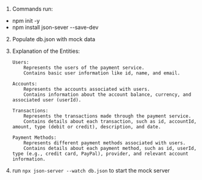  1. Commands run:
 - npm init -y
 - npm install json-sever --save-dev

 2. Populate db.json with mock data

 3. Explanation of the Entities:

    ```
    Users:
        Represents the users of the payment service.
        Contains basic user information like id, name, and email.

    Accounts:
        Represents the accounts associated with users.
        Contains information about the account balance, currency, and associated user (userId).

    Transactions:
        Represents the transactions made through the payment service.
        Contains details about each transaction, such as id, accountId, amount, type (debit or credit), description, and date.

    Payment Methods:
        Represents different payment methods associated with users.
        Contains details about each payment method, such as id, userId, type (e.g., credit card, PayPal), provider, and relevant account information.
    ```

4. run `npx json-server --watch db.json` to start the mock server
